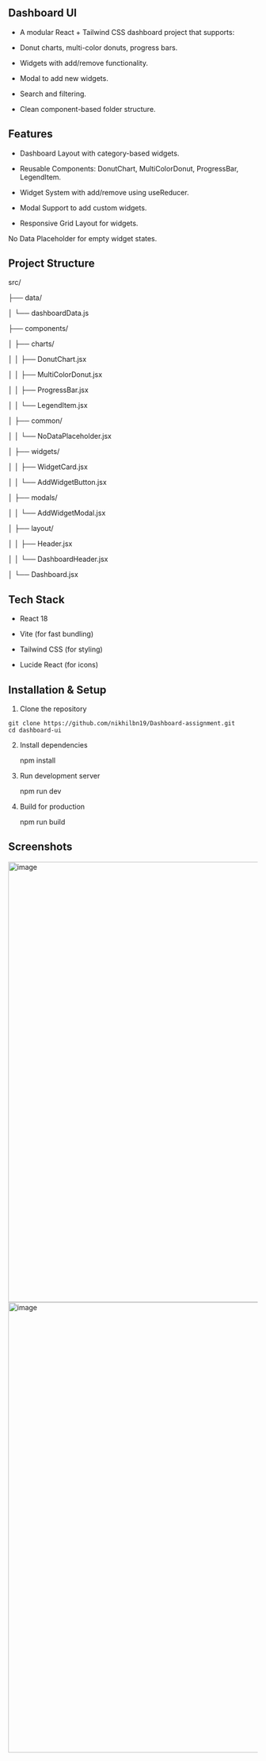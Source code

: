 ## Dashboard UI

  - A modular React + Tailwind CSS dashboard project that supports:

  - Donut charts, multi-color donuts, progress bars.

  - Widgets with add/remove functionality.

  - Modal to add new widgets.

  - Search and filtering.

  - Clean component-based folder structure.

## Features

  - Dashboard Layout with category-based widgets.

  - Reusable Components: DonutChart, MultiColorDonut, ProgressBar, LegendItem.

  - Widget System with add/remove using useReducer.

  - Modal Support to add custom widgets.

  - Responsive Grid Layout for widgets.

  No Data Placeholder for empty widget states.

## Project Structure
  
src/

├── data/

│   └── dashboardData.js        

├── components/

│   ├── charts/  

│   │   ├── DonutChart.jsx

│   │   ├── MultiColorDonut.jsx

│   │   ├── ProgressBar.jsx

│   │   └── LegendItem.jsx

│   ├── common/

│   │   └── NoDataPlaceholder.jsx

│   ├── widgets/    

│   │   ├── WidgetCard.jsx

│   │   └── AddWidgetButton.jsx

│   ├── modals/                

│   │   └── AddWidgetModal.jsx

│   ├── layout/        

│   │   ├── Header.jsx

│   │   └── DashboardHeader.jsx

│   └── Dashboard.jsx          

## Tech Stack

  - React 18

  - Vite (for fast bundling)

  - Tailwind CSS (for styling)

  - Lucide React (for icons)


## Installation & Setup

  1) Clone the repository

    git clone https://github.com/nikhilbn19/Dashboard-assignment.git
    cd dashboard-ui


2) Install dependencies

    npm install


3) Run development server

    npm run dev


4) Build for production

    npm run build

## Screenshots

  <img width="1884" height="888" alt="image" src="https://github.com/user-attachments/assets/7394a04a-76fc-4232-b2fe-740853387110" />
  <img width="943" height="908" alt="image" src="https://github.com/user-attachments/assets/c349e6a1-cc62-4c84-99de-f0c63cea6f51" />

